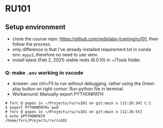 # RU101

## Setup environment
* clone the course repo: https://github.com/redislabs-training/ru101, then follow the process.
* only difference is that I've already installed requirement.txt in conda env: `mypy3`, therefore no need to use venv.
* install latest (Feb 2, 2021) stable redis (6.0.10) in ~/Tools folder.
### Q: make `.env` working in vscode
* Answer: use ctrl+F5 to run without debugging. rather using the Green play button on right cornor: Run python file in terminal.
* Workaround: Manually export PYTHONPATH
```
# fxrc @ popos in ~/Projects/ru/ru101 on git:main x [12:26:34] C:1
$ export PYTHONPATH=`pwd`
# fxrc @ popos in ~/Projects/ru/ru101 on git:main x [12:26:55]
$ echo $PYTHONPATH
/home/fxrc/Projects/ru/ru101
```